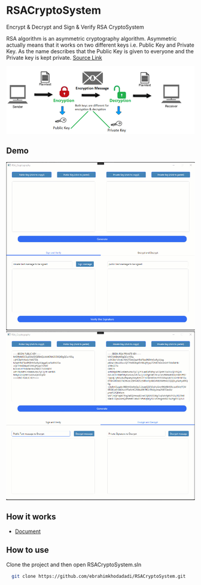 # RSACryptoSystem
Encrypt &amp; Decrypt and Sign &amp; Verify  RSA CryptoSystem

RSA algorithm is an asymmetric cryptography algorithm. Asymmetric actually means that it works on two different keys i.e. Public Key and Private Key. As the name describes that the Public Key is given to everyone and the Private key is kept private. [Source Link](https://www.geeksforgeeks.org/rsa-algorithm-cryptography)

![Screenshot](Images/history.png)

## Demo
![Screenshot](Images/1.gif)
![Screenshot](Images/2.gif)


## How it works
 - [Document](https://www.idc-online.com/technical_references/pdfs/information_technology/Bouncy_Castle_Net_Implementation_RSA_Algorithm.pdf)
 
## How to use
Clone the project and then open RSACryptoSystem.sln
```bash
  git clone https://github.com/ebrahimkhodadadi/RSACryptoSystem.git
```
